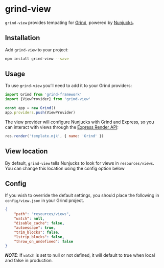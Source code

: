 # grind-view

`grind-view` provides tempating for [Grind](https://github.com/grindjs/framework), powered by [Nunjucks](http://mozilla.github.io/nunjucks/).

## Installation

Add `grind-view` to your project:

```bash
npm install grind-view --save
```

## Usage

To use `grind-view` you’ll need to add it to your Grind providers:

```js
import Grind from 'grind-framework'
import {ViewProvider} from 'grind-view'

const app = new Grind()
app.providers.push(ViewProvider)
```

The view provider will configure Nunjucks with Grind and Express, so you can interact with views through the [Express Render API](http://expressjs.com/en/4x/api.html#res.render):

```js
res.render('template.njk', { name: 'Grind' })
```

## View location

By default, `grind-view` tells Nunjucks to look for views in `resources/views`.  You can change this location using the config option below

## Config

If you wish to override the default settings, you should place the following in `config/view.json` in your Grind project.

```json
{
	"path": "resources/views",
	"watch": null,
	"disable_cache": false,
	"autoescape": true,
	"trim_blocks": false,
	"lstrip_blocks": false,
	"throw_on_undefined": false
}
```

___NOTE___: If `watch` is set to null or not defined, it will default to true when local and false in production.
